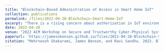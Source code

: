 ```yaml
---
title: "Blockchain-Based Administration of Access in Smart Home IoT"
collection: publications
permalink: /files/2022-04-28-Blockchain-Smart-Home-IoT
excerpt: "There is a rising concern about authorization in IoT environments to be appropriately designed and applied, due to smart things surge to be part of people's daily lives on one hand, and the amount of personal/private information they utilize, on the other hand. Different access control systems have been proposed for different IoT environments, many are remaining only at a conceptual level. In this paper, we propose a decentralized, ledger-based, publish-subscribe based architecture for the administration of access in a smart home IoT environment to preside at the assignments of underlying operational authorizations. Proposed architecture is endorsed by a proof-of-concept implementation, which utilizes smart contracts to ensure the integrity of administration supplemented by intrinsic benefits of blockchain to be distributed and transparent. Despite the rising hype around the blockchain technology that stokes its utilization in different domains, utilizing it for access control purposes is not yet promising. Our implementation results assure using blockchain for administrative access control is propitious, while is not yet appropriate for operational access control, which have been mainly the focus of previously proposed blockchain-based access control works."
date: 2022-04-28
venue: "2022 ACM Workshop on Secure and Trustworthy Cyber-Physical Systems (Sat-CPS '22)"
paperurl: 'https://jamesobenson.github.io/files/2022-04-28-Blockchain-Smart-Home-IoT.pdf'
citation: "Mehrnoosh Shakarami, James Benson, and Ravi Sandhu. 2022. Blockchain-Based Administration of Access in Smart Home IoT. In Proceedings of the 2022 ACM Workshop on Secure and Trustworthy Cyber-Physical Systems (Sat-CPS '22). Association for Computing Machinery, New York, NY, USA, 57–66. https://doi.org/10.1145/3510547.3517921"
---
```

